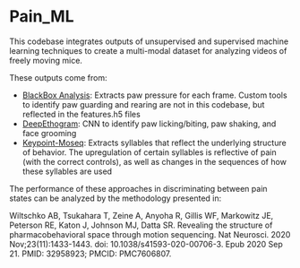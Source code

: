 # Pain_ML

This codebase integrates outputs of unsupervised and supervised machine learning techniques to create a multi-modal dataset for analyzing videos of freely moving mice.

These outputs come from:
* [BlackBox Analysis](https://github.com/blackbox-bio/analysis-public): Extracts paw pressure for each frame. Custom tools to identify paw guarding and rearing are not in this codebase, but reflected in the features.h5 files
* [DeepEthogram](https://github.com/jbohnslav/deepethogram/tree/master): CNN to identify paw licking/biting, paw shaking, and face grooming
* [Keypoint-Moseq](https://github.com/dattalab/keypoint-moseq): Extracts syllables that reflect the underlying structure of behavior. The upregulation of certain syllables is reflective of pain (with the correct controls), as well as changes in the sequences of how these syllables are used

The performance of these approaches in discriminating between pain states can be analyzed by the methodology presented in:

Wiltschko AB, Tsukahara T, Zeine A, Anyoha R, Gillis WF, Markowitz JE, Peterson RE, Katon J, Johnson MJ, Datta SR. Revealing the structure of pharmacobehavioral space through motion sequencing. Nat Neurosci. 2020 Nov;23(11):1433-1443. doi: 10.1038/s41593-020-00706-3. Epub 2020 Sep 21. PMID: 32958923; PMCID: PMC7606807.



